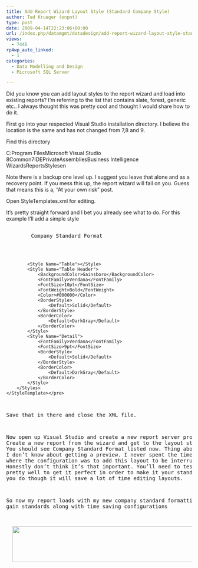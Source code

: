 ```yaml
---
title: Add Report Wizard Layout Style (Standard Company Style)
author: Ted Krueger (onpnt)
type: post
date: 2009-04-14T22:23:06+00:00
url: /index.php/datamgmt/datadesign/add-report-wizard-layout-style-standard/
views:
  - 7446
rp4wp_auto_linked:
  - 1
categories:
  - Data Modelling and Design
  - Microsoft SQL Server

---
```

Did you know you can add layout styles to the report wizard and load into existing reports? I&#8217;m referring to the list that contains slate, forest, generic etc.. I always thought this was pretty cool and thought I would share how to do it.

First go into your respected Visual Studio installation directory. I believe the location is the same and has not changed from 7,8 and 9. 

Find this directory

C:Program FilesMicrosoft Visual Studio 8Common7IDEPrivateAssembliesBusiness Intelligence WizardsReportsStylesen

Note there is a backup one level up. I suggest you leave that alone and as a recovery point. If you mess this up, the report wizard will fail on you. Guess that means this is a, &#8220;At your own risk&#8221; post.

Open StyleTemplates.xml for editing.

It&#8217;s pretty straight forward and I bet you already see what to do. For this example I&#8217;ll add a simple style

<pre><StyleTemplate Name="CompanyStandard">
		<Label>Company Standard Format</Label>
		<Styles>
			<Style Name="Title">
				<BackgroundColor>DarkGray</BackgroundColor>
				<FontFamily>Verdana</FontFamily>
				<FontSize>18pt</FontSize>
				<Color>#000000</Color>
			</Style>
			<Style Name="Table"></Style>
			<Style Name="Table Header">
				<BackgroundColor>Gainsboro</BackgroundColor>
				<FontFamily>Verdana</FontFamily>
				<FontSize>10pt</FontSize>
				<FontWeight>Bold</FontWeight>
				<Color>#000000</Color>
				<BorderStyle>
					<Default>Solid</Default>
				</BorderStyle>
				<BorderColor>
					<Default>DarkGray</Default>
				</BorderColor>
			</Style>
			<Style Name="Detail">
				<FontFamily>Verdana</FontFamily>
				<FontSize>9pt</FontSize>
				<BorderStyle>
					<Default>Solid</Default>
				</BorderStyle>
				<BorderColor>
					<Default>DarkGray</Default>
				</BorderColor>
			</Style>
		</Styles>
	</StyleTemplate></pre>

Save that in there and close the XML file.

Now open up Visual Studio and create a new report server project. Create a new report from the wizard and get to the layout style section. You should see Company Standard Format listed now. Thing about this is, I don&#8217;t know about getting a preview. I never spent the time to find out where the configuration was to add this layout to be interrupted. Honestly don&#8217;t think it&#8217;s that important. You&#8217;ll need to test the layout pretty well to get it perfect in order to make it your standard. Once you do though it will save a lot of time editing layouts.

So now my report loads with my new company standard formatting and we gain standards along with time saving configurations 

<div class="image_block">
  <img src="/wp-content/uploads/blogs/DataMgmt//ssrs_layout_1.gif" alt="" title="" width="498" height="97" />
</div>